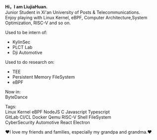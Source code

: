 **Hi，I am LiujiaHuan.**  
Junior Student in Xi'an University of Posts & Telecommunications.  
Enjoy playing with Linux Kernel, eBPF, Computer Architecture,System Optimization, RISC-V and so on.  

Used to be intern of:
- KylinSec
- PLCT Lab  
- Dji Automotive

Used to do research on:
- TEE
- Persistent Memory FileSystem
- eBPF  

Now in:  
ByteDance

Tags:  
Linux Kernel eBPF NodeJS C Javascript Typescript  
GitLab CI/CL Docker Qemu RISC-V Shell FileSystem  
CyberSecurity Automotive React Electron

❤I love my friends and families, especially my grandpa and grandma.❤
